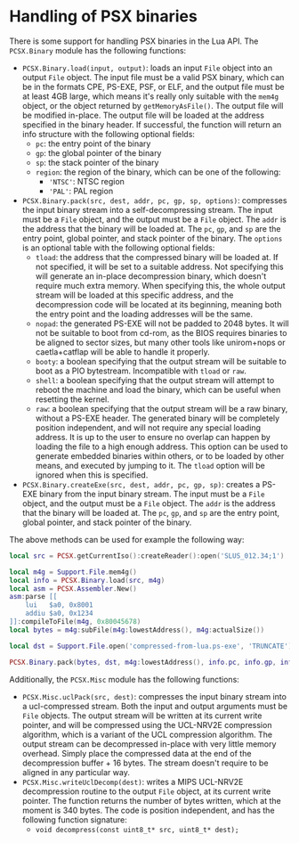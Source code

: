 # Handling of PSX binaries

There is some support for handling PSX binaries in the Lua API. The `PCSX.Binary` module has the following functions:

- `PCSX.Binary.load(input, output)`: loads an input `File` object into an output `File` object. The input file must be a valid PSX binary, which can be in the formats CPE, PS-EXE, PSF, or ELF, and the output file must be at least 4GB large, which means it's really only suitable with the `mem4g` object, or the object returned by `getMemoryAsFile()`. The output file will be modified in-place. The output file will be loaded at the address specified in the binary header. If successful, the function will return an info structure with the following optional fields:
    - `pc`: the entry point of the binary
    - `gp`: the global pointer of the binary
    - `sp`: the stack pointer of the binary
    - `region`: the region of the binary, which can be one of the following:
        - `'NTSC'`: NTSC region
        - `'PAL'`: PAL region
- `PCSX.Binary.pack(src, dest, addr, pc, gp, sp, options)`: compresses the input binary stream into a self-decompressing stream. The input must be a `File` object, and the output must be a `File` object. The `addr` is the address that the binary will be loaded at. The `pc`, `gp`, and `sp` are the entry point, global pointer, and stack pointer of the binary. The `options` is an optional table with the following optional fields:
    - `tload`: the address that the compressed binary will be loaded at. If not specified, it will be set to a suitable address. Not specifying this will generate an in-place decompression binary, which doesn't require much extra memory. When specifying this, the whole output stream will be loaded at this specific address, and the decompression code will be located at its beginning, meaning both the entry point and the loading addresses will be the same.
    - `nopad`: the generated PS-EXE will not be padded to 2048 bytes. It will not be suitable to boot from cd-rom, as the BIOS requires binaries to be aligned to sector sizes, but many other tools like unirom+nops or caetla+catflap will be able to handle it properly.
    - `booty`: a boolean specifying that the output stream will be suitable to boot as a PIO bytestream. Incompatible with `tload` or `raw`.
    - `shell`: a boolean specifying that the output stream will attempt to reboot the machine and load the binary, which can be useful when resetting the kernel.
    - `raw`: a boolean specifying that the output stream will be a raw binary, without a PS-EXE header. The generated binary will be completely position independent, and will not require any special loading address. It is up to the user to ensure no overlap can happen by loading the file to a high enough address. This option can be used to generate embedded binaries within others, or to be loaded by other means, and executed by jumping to it. The `tload` option will be ignored when this is specified.
- `PCSX.Binary.createExe(src, dest, addr, pc, gp, sp)`: creates a PS-EXE binary from the input binary stream. The input must be a `File` object, and the output must be a `File` object. The `addr` is the address that the binary will be loaded at. The `pc`, `gp`, and `sp` are the entry point, global pointer, and stack pointer of the binary.

The above methods can be used for example the following way:

```lua
local src = PCSX.getCurrentIso():createReader():open('SLUS_012.34;1')

local m4g = Support.File.mem4g()
local info = PCSX.Binary.load(src, m4g)
local asm = PCSX.Assembler.New()
asm:parse [[
    lui   $a0, 0x8001
    addiu $a0, 0x1234
]]:compileToFile(m4g, 0x80045678)
local bytes = m4g:subFile(m4g:lowestAddress(), m4g:actualSize())

local dst = Support.File.open('compressed-from-lua.ps-exe', 'TRUNCATE')

PCSX.Binary.pack(bytes, dst, m4g:lowestAddress(), info.pc, info.gp, info.sp)
```

Additionally, the `PCSX.Misc` module has the following functions:

- `PCSX.Misc.uclPack(src, dest)`: compresses the input binary stream into a ucl-compressed stream. Both the input and output arguments must be `File` objects. The output stream will be written at its current write pointer, and will be compressed using the UCL-NRV2E compression algorithm, which is a variant of the UCL compression algorithm. The output stream can be decompressed in-place with very little memory overhead. Simply place the compressed data at the end of the decompression buffer + 16 bytes. The stream doesn't require to be aligned in any particular way.
- `PCSX.Misc.writeUclDecomp(dest)`: writes a MIPS UCL-NRV2E decompression routine to the output `File` object, at its current write pointer. The function returns the number of bytes written, which at the moment is 340 bytes. The code is position independent, and has the following function signature:
    - `void decompress(const uint8_t* src, uint8_t* dest);`
